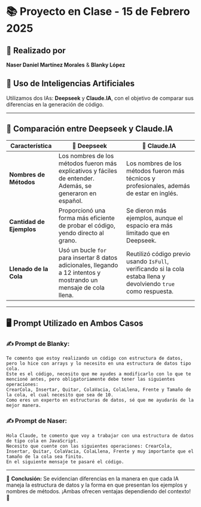# 📚 Proyecto en Clase - 15 de Febrero 2025

## 📝 Realizado por
**Naser Daniel Martínez Morales** & **Blanky López**

## 🤖 Uso de Inteligencias Artificiales
Utilizamos dos IAs: **Deepseek** y **Claude.IA**, con el objetivo de comparar sus diferencias en la generación de código.

---

## 📌 Comparación entre Deepseek y Claude.IA

| Característica | 🤖 Deepseek | 🤖 Claude.IA |
|--------------|------------|-------------|
| **Nombres de Métodos** | Los nombres de los métodos fueron más explicativos y fáciles de entender. Además, se generaron en español. | Los nombres de los métodos fueron más técnicos y profesionales, además de estar en inglés. |
| **Cantidad de Ejemplos** | Proporcionó una forma más eficiente de probar el código, yendo directo al grano. | Se dieron más ejemplos, aunque el espacio era más limitado que en Deepseek. |
| **Llenado de la Cola** | Usó un bucle `for` para insertar 8 datos adicionales, llegando a 12 intentos y mostrando un mensaje de cola llena. | Reutilizó código previo usando `IsFull`, verificando si la cola estaba llena y devolviendo `true` como respuesta. |

---

## 🖥️ Prompt Utilizado en Ambos Casos

### ✍️ Prompt de Blanky:
```
Te comento que estoy realizando un código con estructura de datos, pero lo hice con arrays y lo necesito en una estructura de datos tipo cola.
Este es el código, necesito que me ayudes a modificarlo con lo que te mencioné antes, pero obligatoriamente debe tener las siguientes operaciones:
CrearCola, Insertar, Quitar, ColaVacia, ColaLlena, Frente y Tamaño de la cola, el cual necesito que sea de 10.
Como eres un experto en estructuras de datos, sé que me ayudarás de la mejor manera.
```

### ✍️ Prompt de Naser:
```
Hola Claude, te comento que voy a trabajar con una estructura de datos de tipo cola en JavaScript.
Necesito que cuente con las siguientes operaciones: CrearCola, Insertar, Quitar, ColaVacia, ColaLlena, Frente y muy importante que el tamaño de la cola sea finito.
En el siguiente mensaje te pasaré el código.
```

---

🎯 **Conclusión:** Se evidencian diferencias en la manera en que cada IA maneja la estructura de datos y la forma en que presentan los ejemplos y nombres de métodos. ¡Ambas ofrecen ventajas dependiendo del contexto! 🚀

